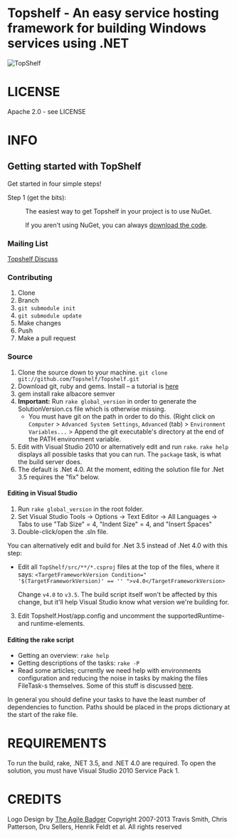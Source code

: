 Topshelf - An easy service hosting framework for building Windows services using .NET
=======

![TopShelf](http://www.phatboyg.com/top-shelf-3-small.png "Topshelf")

# LICENSE
Apache 2.0 - see LICENSE

# INFO

## Getting started with TopShelf

Get started in four simple steps!

<dl>
	<dt>Step 1 (get the bits):</dt>
	<dd>
  <p>The easiest way to get Topshelf in your project is to use NuGet.</p>
  <p>If you aren't using NuGet, you can always <a href="https://github.com/Topshelf/Topshelf/downloads">download the code</a>.</p>
	</dd>
</dl>

### Mailing List

[Topshelf Discuss](http://groups.google.com/group/topshelf-discuss)


### Contributing

1. Clone
1. Branch
1. `git submodule init`
1. `git submodule update`
1. Make changes
1. Push
1. Make a pull request

### Source

 1. Clone the source down to your machine.
   `git clone git://github.com/Topshelf/Topshelf.git`
 2. Download git, ruby and gems. Install – a tutorial is [here][gems]
 3. gem install rake albacore semver
 4. **Important:** Run `rake global_version` in order to generate the SolutionVersion.cs file which is otherwise missing.
	* You must have git on the path in order to do this. (Right click on `Computer` > `Advanced System Settings`, `Advanced` (tab) > `Environment Variables...` > Append the git executable's directory at the end of the PATH environment variable.
 5. Edit with Visual Studio 2010 or alternatively edit and run `rake`. `rake help` displays all possible tasks that you can run. The `package` task, is what the build server does.
 6. The default is .Net 4.0. At the moment, editing the solution file for .Net 3.5 requires the "fix" below.

[gems]: http://guides.rubyonrails.org/command_line.html  "How to use ruby/gems"

#### Editing in Visual Studio

 1. Run `rake global_version` in the root folder.
 2. Set Visual Studio Tools -> Options -> Text Editor -> All Languages -> Tabs to use "Tab Size" = 4, "Indent Size" = 4, and "Insert Spaces"
 3. Double-click/open the .sln file.

 You can alternatively edit and build for .Net 3.5 instead of .Net 4.0 with this step:

 * Edit all `TopShelf/src/**/*.csproj` files at the top of the files, where it says:
    `<TargetFrameworkVersion Condition=" '$(TargetFrameworkVersion)' == '' ">v4.0</TargetFrameworkVersion>`

   Change `v4.0` to `v3.5`. The build script itself won't be affected by this change, but it'll help Visual Studio know what version we're building for.
  3. Edit Topshelf.Host/app.config and uncomment the supportedRuntime- and runtime-elements.

#### Editing the rake script

 * Getting an overview: `rake help`
 * Getting descriptions of the tasks: `rake -P`
 * Read some articles; currently we need help with environments configuration and reducing the noise in tasks by making the files FileTask-s themselves. Some of this stuff is discussed [here][fowler-rake].

In general you should define your tasks to have the least number of dependencies to function. Paths should be placed in the props dictionary at the start of the rake file.

[fowler-rake]: http://martinfowler.com/articles/rake.html  "An article about Rake for building"

# REQUIREMENTS

To run the build, rake, .NET 3.5, and .NET 4.0 are required. To open the solution, you must have Visual Studio 2010 Service Pack 1.

# CREDITS
Logo Design by [The Agile Badger](http://www.theagilebadger.com)
Copyright 2007-2013 Travis Smith, Chris Patterson, Dru Sellers, Henrik Feldt et al. All rights reserved

